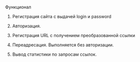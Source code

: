 Функционал

1. Регистрация сайта с выдачей login и password

2. Авторизация.

3. Регистрация URL с получением преобразованной ссылки

4. Переадресация. Выполняется без авторизации. 

5. Вывод статистики по запросам ссылок.